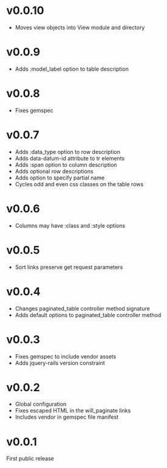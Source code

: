 # v0.0.10

* Moves view objects into View module and directory

# v0.0.9

* Adds :model_label option to table description

# v0.0.8

* Fixes gemspec

# v0.0.7

* Adds :data_type option to row description
* Adds data-datum-id attribute to tr elements
* Adds :span option to column description
* Adds optional row descriptions
* Adds option to specify partial name
* Cycles odd and even css classes on the table rows

# v0.0.6

* Columns may have :class and :style options

# v0.0.5

* Sort links preserve get request parameters

# v0.0.4

* Changes paginated_table controller method signature
* Adds default options to paginated_table controller method

# v0.0.3

* Fixes gemspec to include vendor assets
* Adds jquery-rails version constraint

# v0.0.2

* Global configuration
* Fixes escaped HTML in the will_paginate links
* Includes vendor in gemspec file manifest

# v0.0.1

First public release
